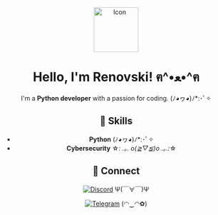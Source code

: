 <div align="center">

<img src="https://kys.confusing.wtf/r/iFdBKN.png" alt="Icon" width="100"/>

# **Hello, I'm Renovski!** ฅ^•ﻌ•^ฅ

I'm a **Python developer** with a passion for coding. (ﾉ◕ヮ◕)ﾉ*:･ﾟ✧

## 💖 Skills

- **Python** (ﾉ◕ヮ◕)ﾉ*:･ﾟ✧
- **Cybersecurity** ☆*: .｡. o(≧▽≦)o .｡.:*☆

## 🌟 Connect

[![Discord](https://img.shields.io/badge/Discord-Chat-blue?style=for-the-badge&logo=discord)](https://discord.gg/trolling) Ψ(￣∀￣)Ψ

[![Telegram](https://img.shields.io/badge/Telegram-Chat-blue?style=for-the-badge&logo=telegram)](https://t.me/trolling) (◠‿◠✿)

</div>
